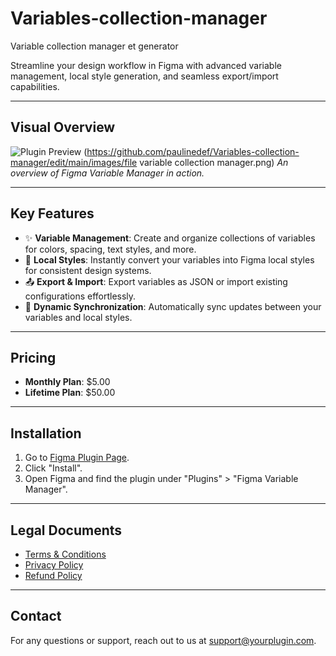 # Variables-collection-manager
Variable collection manager et generator

Streamline your design workflow in Figma with advanced variable management, local style generation, and seamless export/import capabilities.

---

## Visual Overview
![Plugin Preview](https://yourwebsite.com/path-to-your-image.jpg)
(https://github.com/paulinedef/Variables-collection-manager/edit/main/images/file variable collection manager.png)
*An overview of Figma Variable Manager in action.*

---

## Key Features
- ✨ **Variable Management**: Create and organize collections of variables for colors, spacing, text styles, and more.
- 🎨 **Local Styles**: Instantly convert your variables into Figma local styles for consistent design systems.
- 📤 **Export & Import**: Export variables as JSON or import existing configurations effortlessly.
- 🔄 **Dynamic Synchronization**: Automatically sync updates between your variables and local styles.

---

## Pricing
- **Monthly Plan**: $5.00
- **Lifetime Plan**: $50.00

---

## Installation
1. Go to [Figma Plugin Page](https://www.figma.com/community/plugin/YOUR_PLUGIN_ID).
2. Click "Install".
3. Open Figma and find the plugin under "Plugins" > "Figma Variable Manager".

---

## Legal Documents
- [Terms & Conditions](https://yourwebsite.com/terms)
- [Privacy Policy](https://yourwebsite.com/privacy)
- [Refund Policy](https://yourwebsite.com/refund)

---

## Contact
For any questions or support, reach out to us at [support@yourplugin.com](mailto:support@yourplugin.com).
